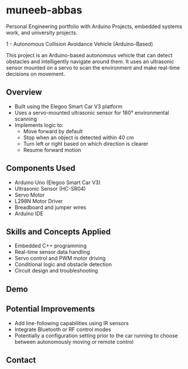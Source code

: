 # muneeb-abbas
Personal Engineering portfolio with Arduino Projects, embedded systems work, and university projects.

1  - Autonomous Collision Avoidance Vehicle (Arduino-Based)

This project is an Arduino-based autonomous vehicle that can detect obstacles and intelligently navigate around them. It uses an ultrasonic sensor mounted on a servo to scan the environment and make real-time decisions on movement.

## Overview
- Built using the Elegoo Smart Car V3 platform
- Uses a servo-mounted ultrasonic sensor for 180° environmental scanning
- Implements logic to:
  - Move forward by default
  - Stop when an object is detected within 40 cm
  - Turn left or right based on which direction is clearer
  - Resume forward motion

## Components Used
- Arduino Uno (Elegoo Smart Car V3)
- Ultrasonic Sensor (HC-SR04)
- Servo Motor
- L298N Motor Driver
- Breadboard and jumper wires
- Arduino IDE

## Skills and Concepts Applied
- Embedded C++ programming
- Real-time sensor data handling
- Servo control and PWM motor driving
- Conditional logic and obstacle detection
- Circuit design and troubleshooting

## Demo

## Potential Improvements
- Add line-following capabilities using IR sensors
- Integrate Bluetooth or RF control modes
- Potentially a configuration setting prior to the car running to choose between autonomously moving or remote control

## Contact
